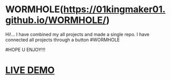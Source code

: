 # WORMHOLE(https://01kingmaker01.github.io/WORMHOLE/)

Hi!...
I have combined my all projects and made a single repo. I have connected all projects through a button #WORMHOLE

#HOPE U ENJOY!!!

# [LIVE DEMO](https://01kingmaker01.github.io/WORMHOLE/)
